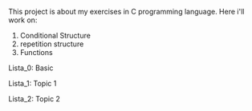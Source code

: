 This project is about my exercises in C programming language.
Here i'll work on:
  1. Conditional Structure
  2. repetition structure
  3. Functions

Lista_0: Basic

Lista_1: Topic 1

Lista_2: Topic 2
